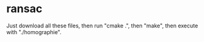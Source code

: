 # ransac

Just download all these files, then run "cmake .", then "make", then execute with "./homographie".
